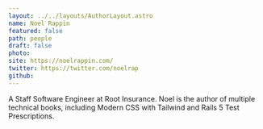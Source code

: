 ```yaml
---
layout: ../../layouts/AuthorLayout.astro
name: Noel Rappin
featured: false
path: people
draft: false
photo: 
site: https://noelrappin.com/
twitter: https://twitter.com/noelrap
github: 
---
```


A Staff Software Engineer at Root Insurance. Noel is the author of multiple technical books, including Modern CSS with Tailwind and Rails 5 Test Prescriptions.
